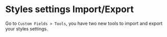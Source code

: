 # Styles settings Import/Export

Go to `Custom Fields > Tools`, you have two new tools to import and export your styles settings.
